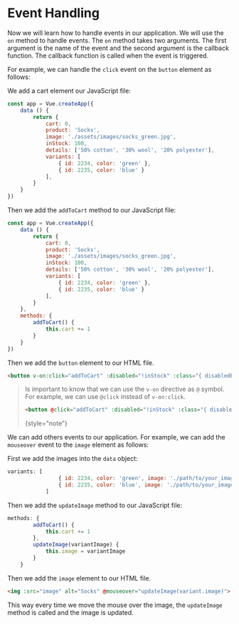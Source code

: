 # Event Handling

Now we will learn how to handle events in our application. We will use the `on` method to handle events. The `on` method takes two arguments. The first argument is the name of the event and the second argument is the callback function. The callback function is called when the event is triggered.

For example, we can handle the `click` event on the `button` element as follows:

We add a cart element our JavaScript file:

```javascript
const app = Vue.createApp({
    data () {
        return {
            cart: 0,
            product: 'Socks',
            image: './assets/images/socks_green.jpg',
            inStock: 100,
            details: ['50% cotton', '30% wool', '20% polyester'],
            variants: [
                { id: 2234, color: 'green' },
                { id: 2235, color: 'blue' }
            ],
        }
    }
})
```
Then we add the `addToCart` method to our JavaScript file:

```javascript
const app = Vue.createApp({
    data () {
        return {
            cart: 0,
            product: 'Socks',
            image: './assets/images/socks_green.jpg',
            inStock: 100,
            details: ['50% cotton', '30% wool', '20% polyester'],
            variants: [
                { id: 2234, color: 'green' },
                { id: 2235, color: 'blue' }
            ],
        }
    },
    methods: {
        addToCart() {
            this.cart += 1
        }
    }
})
```
Then we add the `button` element to our HTML file.

```html
<button v-on:click="addToCart" :disabled="!inStock" :class="{ disabledButton: !inStock }">Add to Cart</button>
```

> Is important to know that we can use the `v-on` directive as `@` symbol. For example, we can use `@click` instead of `v-on:click`.
> ```html
> <button @click="addToCart" :disabled="!inStock" :class="{ disabledButton: !inStock }">Add to Cart</button>
> ```
> {style="note"}

We can add others events to our application. For example, we can add the `mouseover` event to the `image` element as follows:

First we add the images into the `data` object:

```javascript
variants: [
                { id: 2234, color: 'green', image: './path/to/your_image_green.jpg' },
                { id: 2235, color: 'blue', image: './path/to/your_image_blue.jpg' },
            ]
```
Then we add the `updateImage` method to our JavaScript file:

```javascript
methods: {
        addToCart() {
            this.cart += 1
        },
        updateImage(variantImage) {
            this.image = variantImage
        }
    }
```
Then we add the `image` element to our HTML file.

```html
<img :src="image" alt="Socks" @mouseover="updateImage(variant.image)">
```
This way every time we move the mouse over the image, the `updateImage` method is called and the image is updated.